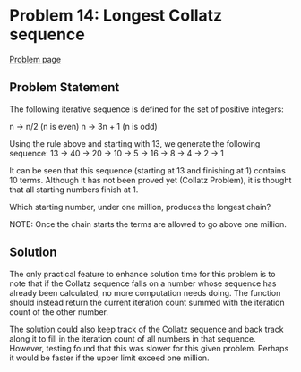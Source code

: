 
# Problem 14: Longest Collatz sequence

[Problem page](https://projecteuler.net/problem=14)

## Problem Statement

The following iterative sequence is defined for the set of positive integers:

n → n/2 (n is even)
n → 3n + 1 (n is odd)

Using the rule above and starting with 13, we generate the following sequence:
13 → 40 → 20 → 10 → 5 → 16 → 8 → 4 → 2 → 1

It can be seen that this sequence (starting at 13 and finishing at 1) contains 10 terms. Although it has not been proved yet (Collatz Problem), it is thought that all starting numbers finish at 1.

Which starting number, under one million, produces the longest chain?

NOTE: Once the chain starts the terms are allowed to go above one million.

## Solution

The only practical feature to enhance solution time for this problem is to note that if the Collatz sequence falls on a number whose sequence has already been calculated, no more computation needs doing. The function should instead return the current iteration count summed with the iteration count of the other number.

The solution could also keep track of the Collatz sequence and back track along it to fill in the iteration count of all numbers in that sequence. However, testing found that this was slower for this given problem. Perhaps it would be faster if the upper limit exceed one million.
